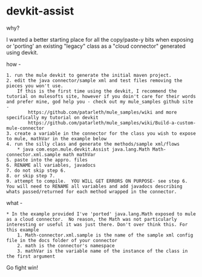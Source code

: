 devkit-assist
=============

why?

I wanted a better starting place for all the copy/paste-y bits when exposing or 'porting' an existing "legacy" class as a "cloud connector" generated using devkit.

how - 

    1. run the mule devkit to generate the initial maven project.
    2. edit the java connector/sample xml and test files removing the pieces you won't use. 
        If this is the first time using the devkit, I recommend the tutorial on mulesofts site, however if you doin't care for their words and prefer mine, god help you - check out my mule_samples github site -
            https://github.com/patarleth/mule_samples/wiki and more specifically my tutorial on devkit 
            https://github.com/patarleth/mule_samples/wiki/Build-a-custom-mule-connector
    3. create a variable in the connector for the class you wish to expose to mule, mathVar in the example below
    4. run the silly class and generate the methods/sample xml/flows 
        * java com.espn.mule.devkit.Assist java.lang.Math Math-connector.xml.sample math mathVar
    5. paste into the appro. files 
    6. RENAME all variables, javadocs
    7. do not skip step 6.
    8. or skip step 7.
    9. attempt to compile.  YOU WILL GET ERRORS ON PURPOSE- see step 6. You will need to RENAME all variables and add javadocs describing whats passed/returned for each method wrapped in the connector.

what -

    * In the example provided I've 'ported' java.lang.Math exposed to mule as a cloud connector.  No reason, the Math was not particularly interesting or useful it was just there. Don't over think this. For this example
        1. Math-connector.xml.sample is the name of the sample xml config file in the docs folder of your connector
        2. math is the connector's namespace
        3. mathVar is the variable name of the instance of the class in the first argument


Go fight win!

